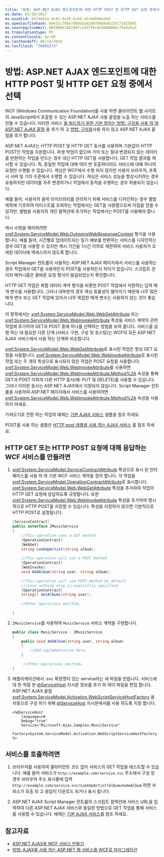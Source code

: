 ```yaml
---
title: '방법: ASP.NET AJAX 엔드포인트에 대한 HTTP POST 및 HTTP GET 요청 중에서 선택'
ms.date: 03/30/2017
ms.assetid: b47de82a-4c92-4af6-bceb-a5cb8bb8ede9
ms.openlocfilehash: 6de32c798e7d0db5ad2d8f6666d6c5d1714250d5
ms.sourcegitcommit: 005980b14629dfc193ff6cdc040800bc75e0a5a5
ms.translationtype: MT
ms.contentlocale: ko-KR
ms.lasthandoff: 09/14/2019
ms.locfileid: "70991573"
---
```

# <a name="how-to-choose-between-http-post-and-http-get-requests-for-aspnet-ajax-endpoints"></a>방법: ASP.NET AJAX 엔드포인트에 대한 HTTP POST 및 HTTP GET 요청 중에서 선택

WCF (Windows Communication Foundation)를 사용 하면 클라이언트 웹 사이트의 JavaScript에서 호출할 수 있는 ASP.NET AJAX 사용 끝점을 노출 하는 서비스를 만들 수 있습니다. 이러한 서비스 [를 빌드하기 위한 기본 절차는 방법: 구성을 사용 하 여 ASP.NET AJAX 끝점](../../../../docs/framework/wcf/feature-details/how-to-use-configuration-to-add-an-aspnet-ajax-endpoint.md) 을 추가 하 고 [방법: 구성을](../../../../docs/framework/wcf/feature-details/how-to-add-an-aspnet-ajax-endpoint-without-using-configuration.md)사용 하지 않고 ASP.NET AJAX 끝점을 추가 합니다.  
  
 ASP.NET AJAX는 HTTP POST 및 HTTP GET 동사를 사용하며 기본값이 HTTP POST인 작업을 지원합니다. 파생 작업이 없으며 거의 또는 절대 변경되지 않는 데이터를 반환하는 작업을 만드는 경우 대신 HTTP GET을 사용합니다. GET 작업 결과를 캐시할 수 있습니다. 즉, 동일한 작업에 대해 여러 번 호출하더라도 서비스에 대해 하나의 요청만 수행될 수 있습니다. 캐싱은 WCF에서 수행 되지 않지만 사용자 브라우저, 프록시 서버 및 기타 수준에서 수행할 수 있습니다. 캐싱은 서비스 성능을 향상시키려는 경우 유용하지만 데이터를 자주 변경하거나 작업에서 동작을 수행하는 경우 허용되지 않습니다.  
  
 예를 들어, 사용자의 음악 라이브러리를 관리하기 위해 서비스를 디자인하는 경우 앨범 제목에 기초하여 아티스트를 조회하는 작업에서는 GET을 사용함으로써 이점을 얻을 수 있지만, 앨범을 사용자의 개인 컬렉션에 추가하는 작업에서는 POST를 사용해야 합니다.  
  
 캐시 수명을 제어하려면 <xref:System.ServiceModel.Web.OutgoingWebResponseContext> 형식을 사용합니다. 예를 들어, 시간별로 업데이트되는 일기 예보를 반환하는 서비스를 디자인하는 경우 GET을 사용할 수 있지만 캐시 기간을 1시간 이하로 제한하여 서비스 사용자가 오래된 데이터에 액세스하지 않도록 합니다.  
  
 Script Manager 컨트롤이 사용하는 ASP.NET AJAX 페이지에서 서비스를 사용하는 경우 작업에서 GET을 사용하든지 POST를 사용하든지 차이가 없습니다. 스크립트 관리자 메커니즘은 올바른 요청 형식이 발급되었는지 확인합니다.  
  
 HTTP GET 작업은 복합 데이터 계약 형식을 비롯한 POST 작업에서 지원하는 입력 매개 변수를 사용합니다. 그러나 대부분의 경우 캐싱 효율성이 떨어지기 때문에 너무 많은 매개 변수 또는 GET 작업에 있어서 너무 복잡한 매개 변수는 사용하지 않는 것이 좋습니다.  
  
 이 항목에서는 <xref:System.ServiceModel.Web.WebGetAttribute> 또는 <xref:System.ServiceModel.Web.WebInvokeAttribute> 특성을 서비스 계약의 관련 작업에 추가하여 GET과 POST 중에 하나를 선택하는 방법을 보여 줍니다. 서비스를 실행 하는 데 필요한 다른 단계 (서비스 구현, 구성 및 호스팅)는 WCF의 모든 ASP.NET AJAX 서비스에서 사용 하는 단계와 비슷합니다.  
  
 <xref:System.ServiceModel.Web.WebGetAttribute>로 표시된 작업은 항상 GET 요청을 사용합니다. <xref:System.ServiceModel.Web.WebInvokeAttribute>로 표시된 작업 또는 두 개의 특성으로 표시되지 않은 작업은 POST 요청을 사용합니다. <xref:System.ServiceModel.Web.WebInvokeAttribute>를 사용하면 <xref:System.ServiceModel.Web.WebInvokeAttribute.Method%2A> 속성을 통해 GET과 POST 이외의 다른 HTTP 동사(예: PUT 및 DELETE)를 사용할 수 있습니다. 그러나 이러한 동사는 ASP.NET AJAX에서 지원되지 않습니다. Script Manager 컨트롤을 사용하여 ASP.NET 페이지에서 서비스를 사용하려면 <xref:System.ServiceModel.Web.WebInvokeAttribute.Method%2A> 속성을 사용하지 마세요.  
  
 가져오기로 전환 하는 작업의 예제는 [기본 AJAX 서비스](../../../../docs/framework/wcf/samples/basic-ajax-service.md) 샘플을 참조 하세요.  
  
 POST를 사용 하는 샘플은 [HTTP post 샘플을 사용 하는 AJAX 서비스](../../../../docs/framework/wcf/samples/ajax-service-using-http-post.md) 를 참조 하세요.  
  
## <a name="to-create-a-wcf-service-that-responds-to-http-get-or-http-post-requests"></a>HTTP GET 또는 HTTP POST 요청에 대해 응답하는 WCF 서비스를 만들려면
  
1. <xref:System.ServiceModel.ServiceContractAttribute> 특성으로 표시 된 인터페이스를 사용 하 여 기본 WCF 서비스 계약을 정의 합니다. 각 작업을 <xref:System.ServiceModel.OperationContractAttribute>로 표시합니다. <xref:System.ServiceModel.Web.WebGetAttribute> 특성을 추가하여 작업이 HTTP GET 요청에 응답하도록 규정합니다. 또한 <xref:System.ServiceModel.Web.WebInvokeAttribute> 특성을 추가하여 명시적으로 HTTP POST를 지정할 수 있습니다. 특성을 지정하지 않으면 기본적으로 HTTP POST로 설정됩니다.
  
    ```csharp
    [ServiceContract]  
    public interface IMusicService  
    {  
        //This operation uses a GET method.  
        [OperationContract]  
        [WebGet]  
        string LookUpArtist(string album);  
  
        //This operation will use a POST method.  
        [OperationContract]  
        [WebInvoke]  
        void AddAlbum(string user, string album);  
  
        //This operation will use POST method by default  
        //since nothing else is explicitly specified.  
        [OperationContract]  
        string[] GetAlbums(string user);  
  
        //Other operations omitted…  
  
    }  
    ```  
  
2. `IMusicService`를 사용하여 `MusicService` 서비스 계약을 구현합니다.
  
    ```csharp
    public class MusicService : IMusicService  
    {  
        public void AddAlbum(string user, string album)  
        {  
            //Add implementation here.  
        }  
  
         //Other operations omitted…  
    }  
    ```  
  
3. 애플리케이션에서 .svc 확장명이 있는 service라는 새 파일을 만듭니다. 서비스에 대 한 적절 한 [ \@ServiceHost](../../../../docs/framework/configure-apps/file-schema/wcf-directive/servicehost.md) 지시문 정보를 추가 하 여이 파일을 편집 합니다. ASP.NET AJAX 끝점 <xref:System.ServiceModel.Activation.WebScriptServiceHostFactory> 을 자동으로 구성 하기 위해 [ \@ServiceHost](../../../../docs/framework/configure-apps/file-schema/wcf-directive/servicehost.md) 지시문에서를 사용 하도록 지정 합니다.  
  
    ```
    <%@ServiceHost   
        language=c#   
        Debug="true"   
        Service="Microsoft.Ajax.Samples.MusicService"  
        Factory=System.ServiceModel.Activation.WebScriptServiceHostFactory  
    %>  
    ```  
  
## <a name="to-call-the-service"></a>서비스를 호출하려면  
  
1. 브라우저를 사용하여 클라이언트 코드 없이 서비스의 GET 작업을 테스트할 수 있습니다. 예를 들어 서비스가 `http://example.com/service.svc` 주소에서 구성 된 경우 브라우저 주소 표시줄에 입력 `http://example.com/service.svc/LookUpArtist?album=SomeAlbum` 하면 서비스가 호출 되 고 응답이 다운로드 되거나 표시 됩니다.
  
2. ASP.NET AJAX Script Manager 컨트롤의 스크립트 컬렉션에 서비스 URL을 입력하여 다른 ASP.NET AJAX 서비스와 동일한 방법으로 GET 작업을 통해 서비스를 사용할 수 있습니다. 예제는 [기본 AJAX 서비스](../../../../docs/framework/wcf/samples/basic-ajax-service.md)를 참조 하세요.
  
## <a name="see-also"></a>참고자료

- [ASP.NET AJAX용 WCF 서비스 만들기](../../../../docs/framework/wcf/feature-details/creating-wcf-services-for-aspnet-ajax.md)
- [방법: AJAX를 사용 하는 ASP.NET 웹 서비스를 WCF로 마이그레이션](../../../../docs/framework/wcf/feature-details/how-to-migrate-ajax-enabled-aspnet-web-services-to-wcf.md)
